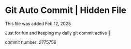 # Git Auto Commit | Hidden File

This file was added Feb 12, 2025

Just for fun and keeping my daily git commit active 🤪

commit number: 2775756
